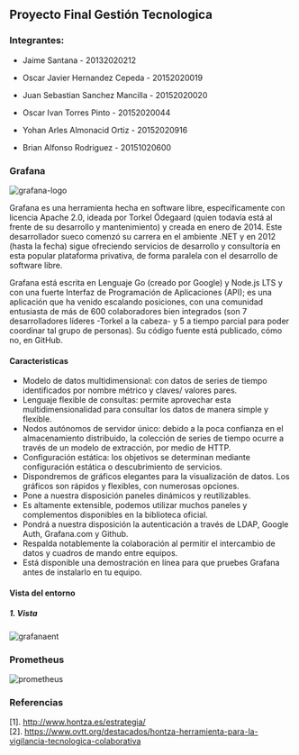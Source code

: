 ## Proyecto Final Gestión Tecnologica
### Integrantes:

- Jaime Santana - 20132020212

- Oscar Javier Hernandez Cepeda - 20152020019

- Juan Sebastian Sanchez Mancilla - 20152020020 

- Oscar Ivan Torres Pinto - 20152020044

- Yohan Arles Almonacid Ortiz - 20152020916 

- Brian Alfonso Rodriguez - 20151020600


### Grafana
![grafana-logo](https://user-images.githubusercontent.com/30842893/61815686-6d6bc580-ae10-11e9-8ce6-f5fde3f872dd.jpg)

Grafana es una herramienta hecha en software libre, específicamente con licencia Apache 2.0, ideada por Torkel Ödegaard (quien todavía está al frente de su desarrollo y mantenimiento) y creada en enero de 2014. Este desarrollador sueco comenzó su carrera en el ambiente .NET y en 2012 (hasta la fecha) sigue ofreciendo servicios de desarrollo y consultoría en esta popular plataforma privativa, de forma paralela con el desarrollo de software libre.

Grafana está escrita en Lenguaje Go (creado por Google) y Node.js LTS y con una fuerte Interfaz de Programación de Aplicaciones (API); es una aplicación que ha venido escalando posiciones, con una comunidad entusiasta de más de 600 colaboradores bien integrados (son 7 desarrolladores líderes -Torkel a la cabeza- y 5 a tiempo parcial para poder coordinar tal grupo de personas). Su código fuente está publicado, cómo no, en GitHub.

#### Caracteristicas

- Modelo de datos multidimensional: con datos de series de tiempo identificados por nombre métrico y claves/ valores pares.
- Lenguaje flexible de consultas: permite aprovechar esta multidimensionalidad para consultar los datos de manera simple y flexible.
- Nodos autónomos de servidor único: debido a la poca confianza en el almacenamiento distribuido, la colección de series de tiempo ocurre a través de un modelo de extracción, por medio de HTTP.
- Configuración estática:  los objetivos se determinan mediante configuración estática o descubrimiento de servicios.
- Dispondremos de gráficos elegantes para la visualización de datos. Los gráficos son rápidos y flexibles, con numerosas opciones.
- Pone a nuestra disposición paneles dinámicos y reutilizables.
- Es altamente extensible, podemos utilizar muchos paneles y complementos disponibles en la biblioteca oficial.
- Pondrá a nuestra disposición la autenticación a través de LDAP, Google Auth, Grafana.com y Github.
- Respalda notablemente la colaboración al permitir el intercambio de datos y cuadros de mando entre equipos.
- Está disponible una demostración en línea para que pruebes Grafana antes de instalarlo en tu equipo.
#### Vista del entorno
##### 1. Vista <br />
![grafanaent](https://user-images.githubusercontent.com/30842893/61816445-fd5e3f00-ae11-11e9-8d88-ddefa40634ba.png)

### Prometheus
![prometheus](https://user-images.githubusercontent.com/30842893/61816638-6645b700-ae12-11e9-8008-4065076442db.png)

### Referencias 
[1]. http://www.hontza.es/estrategia/ <br />
[2]. https://www.ovtt.org/destacados/hontza-herramienta-para-la-vigilancia-tecnologica-colaborativa <br />
